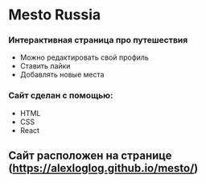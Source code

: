# Mesto Russia

### Интерактивная страница про путешествия 

* Можно редактировать свой профиль
* Ставить лайки 
* Добавлять новые места 


### Сайт сделан с помощью: 
* HTML
* CSS
* React

## Сайт расположен на странице (https://alexloglog.github.io/mesto/)
